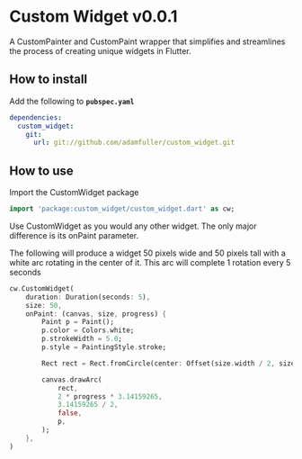 # Custom Widget v0.0.1

A CustomPainter and CustomPaint wrapper that simplifies and streamlines the process of creating 
unique widgets in Flutter.

## How to install
Add the following to **`pubspec.yaml`**
```yaml
dependencies:
  custom_widget:
    git:
      url: git://github.com/adamfuller/custom_widget.git
```


## How to use

Import the CustomWidget package
```dart
import 'package:custom_widget/custom_widget.dart' as cw;
```
Use CustomWidget as you would any other widget.
The only major difference is its onPaint parameter.

The following will produce a widget 50 pixels wide and 50 pixels tall with a white
arc rotating in the center of it.
This arc will complete 1 rotation every 5 seconds

```dart
cw.CustomWidget(
    duration: Duration(seconds: 5),
    size: 50,
    onPaint: (canvas, size, progress) {
        Paint p = Paint();
        p.color = Colors.white;
        p.strokeWidth = 5.0;
        p.style = PaintingStyle.stroke;

        Rect rect = Rect.fromCircle(center: Offset(size.width / 2, size.height / 2), radius: 10);

        canvas.drawArc(
            rect,
            2 * progress * 3.14159265,
            3.14159265 / 2,
            false,
            p,
        );
    },
)
```
